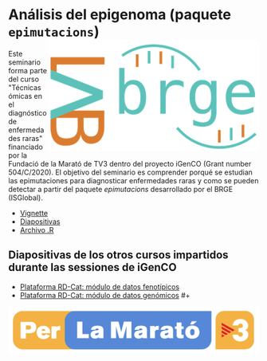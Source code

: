 # Análisis del epigenoma (paquete `epimutacions`) <img src="man/figures/logo.png" align="right" >

Este seminario forma parte del curso "Técnicas ómicas en el diagnóstico de enfermedades raras" financiado por la Fundació de la Marató de TV3 dentro del proyecto iGenCO (Grant number 504/C/2020). El objetivo del seminario es comprender porqué se estudian las epimutaciones para diagnosticar enfermedades raras y como se pueden detectar a partir del paquete _epimutacions_ desarrollado por el BRGE (ISGlobal).

+ [Vignette](https://isglobal-brge.github.io/course_epimutations/files/epimutacions_cast.html)
+ [Diapositivas](https://isglobal-brge.github.io/course_epimutations/files/PPT_Epimutacions.pdf)
+ [Archivo .R](https://github.com/isglobal-brge/course_epimutations/blob/main/epimutacions_cast.R)

## Diapositivas de los otros cursos impartidos durante las sessiones de iGenCO

+ [Plataforma RD-Cat: módulo de datos fenotípicos](https://isglobal-brge.github.io/course_epimutations/files/2022-11-14_iGENCO_WS_LeslieMatalonga.pdf)
+ [Plataforma RD-Cat: módulo de datos genómicos](https://isglobal-brge.github.io/course_epimutations/files/RD-Cat_genomics_GemmaBullich)
#+ [](https://isglobal-brge.github.io/course_epimutations/files/)

<img src="man/figures/marato.png" align="right" >

